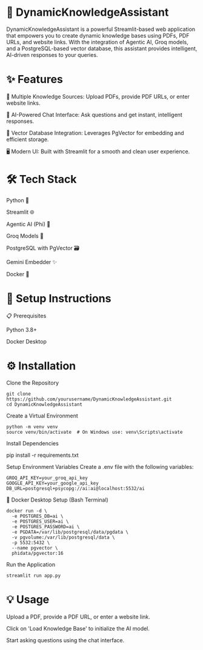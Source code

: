 # 🚀 DynamicKnowledgeAssistant

DynamicKnowledgeAssistant is a powerful Streamlit-based web application that empowers you to create dynamic knowledge bases using PDFs, PDF URLs, and website links. With the integration of Agentic AI, Groq models, and a PostgreSQL-based vector database, this assistant provides intelligent, AI-driven responses to your queries.

# ✨ Features

📂 Multiple Knowledge Sources: Upload PDFs, provide PDF URLs, or enter website links.

🤖 AI-Powered Chat Interface: Ask questions and get instant, intelligent responses.

💾 Vector Database Integration: Leverages PgVector for embedding and efficient storage.

🖥️ Modern UI: Built with Streamlit for a smooth and clean user experience.

# 🛠 Tech Stack

Python 🐍

Streamlit 🌐

Agentic AI (Phi) 🤖

Groq Models 🧠

PostgreSQL with PgVector 🗃️

Gemini Embedder ✨

Docker 🐳

# 🚧 Setup Instructions

📋 Prerequisites

Python 3.8+

Docker Desktop

# ⚙️ Installation

Clone the Repository
```
git clone https://github.com/yourusername/DynamicKnowledgeAssistant.git
cd DynamicKnowledgeAssistant
```

Create a Virtual Environment
```
python -m venv venv
source venv/bin/activate  # On Windows use: venv\Scripts\activate
```

Install Dependencies

pip install -r requirements.txt

Setup Environment Variables
Create a .env file with the following variables:

```
GROQ_API_KEY=your_groq_api_key
GOOGLE_API_KEY=your_google_api_key
DB_URL=postgresql+psycopg://ai:ai@localhost:5532/ai
```

🐳 Docker Desktop Setup (Bash Terminal)
```
docker run -d \
  -e POSTGRES_DB=ai \
  -e POSTGRES_USER=ai \
  -e POSTGRES_PASSWORD=ai \
  -e PGDATA=/var/lib/postgresql/data/pgdata \
  -v pgvolume:/var/lib/postgresql/data \
  -p 5532:5432 \
  --name pgvector \
  phidata/pgvector:16
```

Run the Application
```
streamlit run app.py
```

# 💡 Usage

Upload a PDF, provide a PDF URL, or enter a website link.

Click on 'Load Knowledge Base' to initialize the AI model.

Start asking questions using the chat interface.

